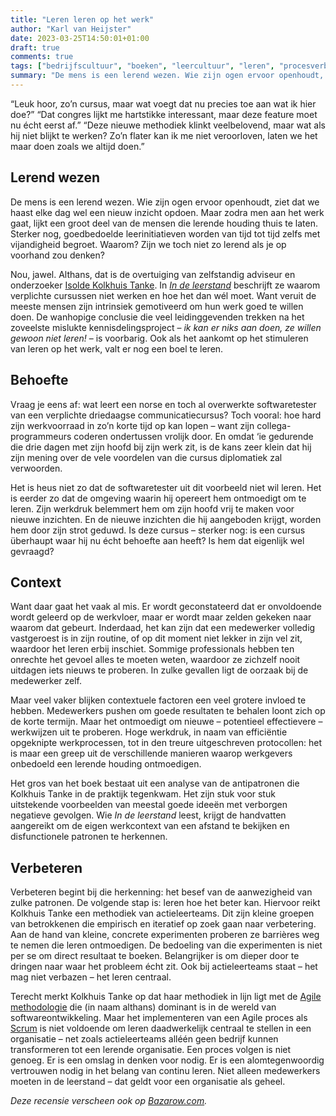 ```yaml
---
title: "Leren leren op het werk"
author: "Karl van Heijster"
date: 2023-03-25T14:50:01+01:00
draft: true
comments: true
tags: ["bedrijfscultuur", "boeken", "leercultuur", "leren", "procesverbetering", "recensies"]
summary: "De mens is een lerend wezen. Wie zijn ogen ervoor openhoudt, ziet dat we haast elke dag wel een nieuw inzicht opdoen. Maar zodra men aan het werk gaat, lijkt een groot deel van de mensen die lerende houding thuis te laten. Sterker nog, goedbedoelde leerinitiatieven worden van tijd tot tijd zelfs met vijandigheid begroet. Waarom? Zijn we toch niet zo lerend als je op voorhand zou denken?"
---
```


“Leuk hoor, zo’n cursus, maar wat voegt dat nu precies toe aan wat ik hier doe?” “Dat congres lijkt me hartstikke interessant, maar deze feature moet nu écht eerst af.” “Deze nieuwe methodiek klinkt veelbelovend, maar wat als hij niet blijkt te werken? Zo’n flater kan ik me niet veroorloven, laten we het maar doen zoals we altijd doen.”


## Lerend wezen


De mens is een lerend wezen. Wie zijn ogen ervoor openhoudt, ziet dat we haast elke dag wel een nieuw inzicht opdoen. Maar zodra men aan het werk gaat, lijkt een groot deel van de mensen die lerende houding thuis te laten. Sterker nog, goedbedoelde leerinitiatieven worden van tijd tot tijd zelfs met vijandigheid begroet. Waarom? Zijn we toch niet zo lerend als je op voorhand zou denken?


Nou, jawel. Althans, dat is de overtuiging van zelfstandig adviseur en onderzoeker [Isolde Kolkhuis Tanke](https://www.kolkhuis-tanke.nl/). In [*In de leerstand*](https://www.indeleerstand.nl/) beschrijft ze waarom verplichte cursussen niet werken en hoe het dan wél moet. Want veruit de meeste mensen zijn intrinsiek gemotiveerd om hun werk goed te willen doen. De wanhopige conclusie die veel leidinggevenden trekken na het zoveelste mislukte kennisdelingsproject – *ik kan er niks aan doen, ze willen gewoon niet leren!* – is voorbarig. Ook als het aankomt op het stimuleren van leren op het werk, valt er nog een boel te leren. 


## Behoefte

Vraag je eens af: wat leert een norse en toch al overwerkte softwaretester van een verplichte driedaagse communicatiecursus? Toch vooral: hoe hard zijn werkvoorraad in zo’n korte tijd op kan lopen – want zijn collega-programmeurs coderen ondertussen vrolijk door. En omdat ‘ie gedurende die drie dagen met zijn hoofd bij zijn werk zit, is de kans zeer klein dat hij zijn mening over de vele voordelen van die cursus diplomatiek zal verwoorden.


Het is heus niet zo dat de softwaretester uit dit voorbeeld niet wil leren. Het is eerder zo dat de omgeving waarin hij opereert hem ontmoedigt om te leren. Zijn werkdruk belemmert hem om zijn hoofd vrij te maken voor nieuwe inzichten. En de nieuwe inzichten die hij aangeboden krijgt, worden hem door zijn strot geduwd. Is deze cursus – sterker nog: is een cursus überhaupt waar hij nu écht behoefte aan heeft? Is hem dat eigenlijk wel gevraagd?


## Context


Want daar gaat het vaak al mis. Er wordt geconstateerd dat er onvoldoende wordt geleerd op de werkvloer, maar er wordt maar zelden gekeken naar waarom dat gebeurt. Inderdaad, het kan zijn dat een medewerker volledig vastgeroest is in zijn routine, of op dit moment niet lekker in zijn vel zit, waardoor het leren erbij inschiet. Sommige professionals hebben ten onrechte het gevoel alles te moeten weten, waardoor ze zichzelf nooit uitdagen iets nieuws te proberen. In zulke gevallen ligt de oorzaak bij de medewerker zelf. 


Maar veel vaker blijken contextuele factoren een veel grotere invloed te hebben. Medewerkers pushen om goede resultaten te behalen loont zich op de korte termijn. Maar het ontmoedigt om nieuwe – potentieel effectievere – werkwijzen uit te proberen. Hoge werkdruk, in naam van efficiëntie opgeknipte werkprocessen, tot in den treure uitgeschreven protocollen: het is maar een greep uit de verschillende manieren waarop werkgevers onbedoeld een lerende houding ontmoedigen. 


Het gros van het boek bestaat uit een analyse van de antipatronen die Kolkhuis Tanke in de praktijk tegenkwam. Het zijn stuk voor stuk uitstekende voorbeelden van meestal goede ideeën met verborgen negatieve gevolgen. Wie *In de leerstand* leest, krijgt de handvatten aangereikt om de eigen werkcontext van een afstand te bekijken en disfunctionele patronen te herkennen. 


## Verbeteren


Verbeteren begint bij die herkenning: het besef van de aanwezigheid van zulke patronen. De volgende stap is: leren hoe het beter kan. Hiervoor reikt Kolkhuis Tanke een methodiek van actieleerteams. Dit zijn kleine groepen van betrokkenen die empirisch en iteratief op zoek gaan naar verbetering. Aan de hand van kleine, concrete experimenten proberen ze barrières weg te nemen die leren ontmoedigen. De bedoeling van die experimenten is niet per se om direct resultaat te boeken. Belangrijker is om dieper door te dringen naar waar het probleem écht zit. Ook bij actieleerteams staat – het mag niet verbazen – het leren centraal.


Terecht merkt Kolkhuis Tanke op dat haar methodiek in lijn ligt met de [Agile methodologie](https://agilemanifesto.org/) die (in naam althans) dominant is in de wereld van softwareontwikkeling. Maar het implementeren van een Agile proces als [Scrum](https://www.scrum.org/) is niet voldoende om leren daadwerkelijk centraal te stellen in een organisatie – net zoals actieleerteams alléén geen bedrijf kunnen transformeren tot een lerende organisatie. Een proces volgen is niet genoeg. Er is een omslag in denken voor nodig. Er is een alomtegenwoordig vertrouwen nodig in het belang van continu leren. Niet alleen medewerkers moeten in de leerstand – dat geldt voor een organisatie als geheel.


*Deze recensie verscheen ook op [Bazarow.com](https://bazarow.com/).*
